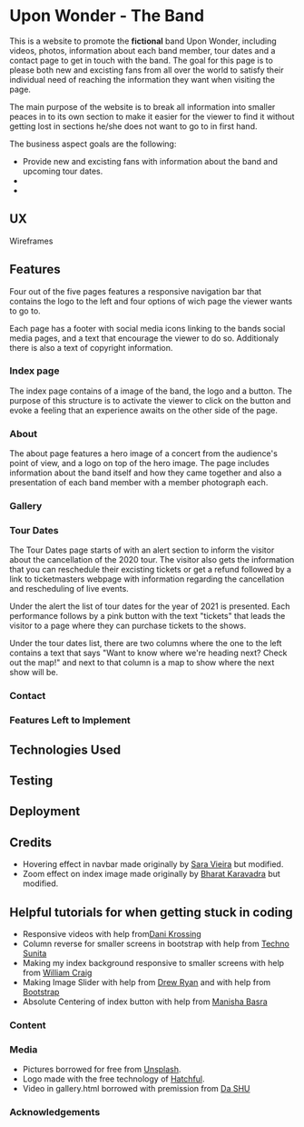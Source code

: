 # Upon Wonder - The Band
This is a website to promote the **fictional** band Upon Wonder, including videos, photos, information about each band 
member, tour dates and a contact page to get in touch with the band. The goal for this page is to please both new and
excisting fans from all over the world to satisfy their individual need of reaching the information they want when
visiting the page.

The main purpose of the website is to break all information into smaller peaces in to its own section to make it 
easier for the viewer to find it without getting lost in sections he/she does not want to go to in first hand.

The business aspect goals are the following:
* Provide new and excisting fans with information about the band and upcoming tour dates.
* 
* 

## UX

Wireframes

## Features
Four out of the five pages features a responsive navigation bar that contains the logo to the left and four options of wich
page the viewer wants to go to.

Each page has a footer with social media icons linking to the bands social media pages, and a text that encourage the
viewer to do so. Additionaly there is also a text of copyright information. 

### Index page
The index page contains of a image of the band, the logo and a button. The purpose of this structure is to activate 
the viewer to click on the button and evoke a feeling that an experience awaits on the other side of the page.

### About 
The about page features a hero image of a concert from the audience's point of view, and a logo on top of the hero
image. The page includes information about the band itself and how they came together and also a presentation of
each band member with a member photograph each.

### Gallery 
### Tour Dates 
The Tour Dates page starts of with an alert section to inform the visitor about the cancellation of the 2020 tour.
The visitor also gets the information that you can reschedule their excisting tickets or get a refund followed by
a link to ticketmasters webpage with information regarding the cancellation and rescheduling of live events.

Under the alert the list of tour dates for the year of 2021 is presented. Each performance follows by a pink button
with the text "tickets" that leads the visitor to a page where they can purchase tickets to the shows.

Under the tour dates list, there are two columns where the one to the left contains a text that says 
"Want to know where we're heading next? Check out the map!" and next to that column is a map to show where the next
show will be.

### Contact

### Features Left to Implement

## Technologies Used

## Testing

## Deployment

## Credits
- Hovering effect in navbar made originally by [Sara Vieira](https://www.developerdrive.com/8-simple-css-hover-effects/) but modified.
- Zoom effect on index image made originally by [Bharat Karavadra](https://medium.com/@bharatkaravadra/how-to-create-a-css-zoom-in-out-effect-546654fb54e4) but modified.

## Helpful tutorials for when getting stuck in coding
- Responsive videos with help from[Dani Krossing](https://www.youtube.com/watch?v=HjAAC6BGp5c)
- Column reverse for smaller screens in bootstrap with help from [Techno Sunita](https://www.youtube.com/watch?v=MkSn0GbocXw)
- Making my index background responsive to smaller screens with help from [William Craig](https://www.webfx.com/blog/web-design/responsive-background-image/)
- Making Image Slider with help from [Drew Ryan](https://www.youtube.com/watch?v=9cKsq14Kfsw&t=2170s) and with help from [Bootstrap](https://getbootstrap.com/docs/4.0/components/carousel/)
- Absolute Centering of index button with help from [Manisha Basra](https://medium.com/front-end-weekly/absolute-centering-in-css-ea3a9d0ad72e)

### Content
### Media
- Pictures borrowed for free from [Unsplash](https://unsplash.com/).
- Logo made with the free technology of [Hatchful](https://hatchful.shopify.com/onboarding/pick-space).
- Video in gallery.html borrowed with premission from [Da SHU](https://www.youtube.com/channel/UC8pmgHZnw2wO4djy1Ur3umA/videos)
### Acknowledgements
